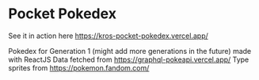 # Pocket Pokedex

See it in action here https://kros-pocket-pokedex.vercel.app/

Pokedex for Generation 1 (might add more generations in the future) made with ReactJS
Data fetched from https://graphql-pokeapi.vercel.app/
Type sprites from https://pokemon.fandom.com/


